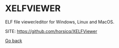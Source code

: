 # XELFVIEWER

 ELF file viewer/editor for Windows, Linux and MacOS.
 
 SITE: https://github.com/horsicq/XELFViewer

 [Go back](https://portable-linux-apps.github.io/apps.html)
